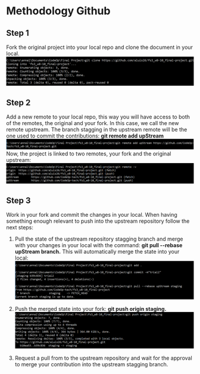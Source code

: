 # Methodology Github

## Step 1

Fork the original project into your local repo and clone the document in your local.
![gitclone](./images/images-readme-github/git-clone.PNG)

## Step 2

Add a new remote to your local repo, this way you will have access to both of the remotes, the original and your fork.
In this case, we call the new remote upstream. The branch stagging in the upstream remote will be the one used to commit the contributions: **git remote add upStream**
![git](./images/images-readme-github/remote-add-upstream.PNG)
Now, the project is linked to two remotes, your fork and the original upstream:
![git](./images/images-readme-github/remote-v.PNG)

## Step 3

Work in your fork and commit the changes in your local. When having something enough relevant to push into the upstream repository follow the next steps:

1. Pull the state of the upstream repository stagging branch and merge with your changes in your local with the command: **git pull --rebase upStream branch.** This will automatically merge the state into your local: 
![git](./images/images-readme-github/rebase.PNG)
 
2. Push the merged state into your fork:  **git push origin staging.**
![git](./images/images-readme-github/push.PNG)

3. Request a pull from to the upstream repository and wait for the approval to merge your contribution into the upstream stagging branch. 


